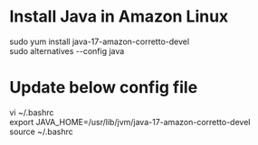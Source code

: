 # Install Java in Amazon Linux
sudo yum install java-17-amazon-corretto-devel  
sudo alternatives --config java    

# Update below config file
vi ~/.bashrc  
export JAVA_HOME=/usr/lib/jvm/java-17-amazon-corretto-devel  
source ~/.bashrc
 
